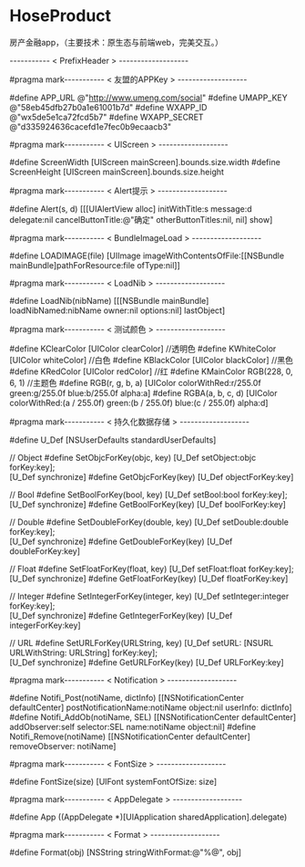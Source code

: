 # HoseProduct
房产金融app，（主要技术：原生态与前端web，完美交互。）


----------- < PrefixHeader > -------------------

#pragma mark----------- < 友盟的APPKey > -------------------

#define APP_URL       @"http://www.umeng.com/social"
#define UMAPP_KEY     @"58eb45dfb27b0a1e61001b7d"
#define WXAPP_ID      @"wx5de5e1ca72fcd5b7"
#define WXAPP_SECRET  @"d335924636cacefd1e7fec0b9ecaacb3"

#pragma mark----------- < UIScreen > -------------------

#define ScreenWidth [UIScreen mainScreen].bounds.size.width
#define ScreenHeight [UIScreen mainScreen].bounds.size.height

#pragma mark----------- < Alert提示 > -------------------

#define Alert(s, d) [[[UIAlertView alloc] initWithTitle:s message:d delegate:nil cancelButtonTitle:@"确定" otherButtonTitles:nil, nil] show]

#pragma mark----------- < BundleImageLoad > -------------------

#define LOADIMAGE(file) [UIImage imageWithContentsOfFile:[[NSBundle mainBundle]pathForResource:file ofType:nil]]

#pragma mark----------- < LoadNib > -------------------

#define LoadNib(nibName) [[[NSBundle mainBundle] loadNibNamed:nibName owner:nil options:nil] lastObject]

#pragma mark----------- < 测试颜色 > -------------------

#define KClearColor [UIColor clearColor] //透明色
#define KWhiteColor [UIColor whiteColor] //白色
#define KBlackColor [UIColor blackColor] //黑色
#define KRedColor   [UIColor redColor]   //红
#define KMainColor  RGB(228, 0, 6, 1)   //主题色
#define RGB(r, g, b, a)  [UIColor colorWithRed:r/255.0f green:g/255.0f blue:b/255.0f alpha:a]
#define RGBA(a, b, c, d) [UIColor colorWithRed:(a / 255.0f) green:(b / 255.0f) blue:(c / 255.0f) alpha:d]


#pragma mark----------- < 持久化数据存储 > -------------------

#define U_Def [NSUserDefaults standardUserDefaults]

// Object
#define SetObjcForKey(objc, key) [U_Def setObject:objc forKey:key];\
[U_Def synchronize]
#define GetObjcForKey(key) [U_Def objectForKey:key]

// Bool
#define SetBoolForKey(bool, key) [U_Def setBool:bool forKey:key];\
[U_Def synchronize]
#define GetBoolForKey(key) [U_Def boolForKey:key]

// Double
#define SetDoubleForKey(double, key) [U_Def setDouble:double forKey:key];\
[U_Def synchronize]
#define GetDoubleForKey(key) [U_Def doubleForKey:key]

// Float
#define SetFloatForKey(float, key) [U_Def setFloat:float forKey:key];\
[U_Def synchronize]
#define GetFloatForKey(key) [U_Def floatForKey:key]

// Integer
#define SetIntegerForKey(integer, key) [U_Def setInteger:integer forKey:key];\
[U_Def synchronize]
#define GetIntegerForKey(key) [U_Def integerForKey:key]

// URL
#define SetURLForKey(URLString, key) [U_Def setURL: [NSURL URLWithString: URLString] forKey:key];\
[U_Def synchronize]
#define GetURLForKey(key) [U_Def URLForKey:key]


#pragma mark----------- < Notification > -------------------

#define Notifi_Post(notiName, dictInfo) [[NSNotificationCenter defaultCenter] postNotificationName:notiName object:nil userInfo: dictInfo]
#define Notifi_AddOb(notiName, SEL) [[NSNotificationCenter defaultCenter] addObserver:self selector:SEL name:notiName object:nil]
#define Notifi_Remove(notiName) [[NSNotificationCenter defaultCenter] removeObserver: notiName]

#pragma mark----------- < FontSize > -------------------

#define FontSize(size) [UIFont systemFontOfSize: size]

#pragma mark----------- < AppDelegate > -------------------

#define App ((AppDelegate *)[UIApplication sharedApplication].delegate)

#pragma mark----------- < Format > -------------------

#define Format(obj) [NSString stringWithFormat:@"%@", obj]
